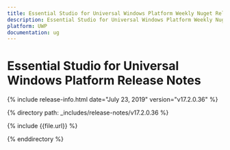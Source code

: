 ```yaml
---
title: Essential Studio for Universal Windows Platform Weekly Nuget Release Release Notes  
description: Essential Studio for Universal Windows Platform Weekly Nuget Release Release Notes  
platform: UWP
documentation: ug
---
```


# Essential Studio for Universal Windows Platform  Release Notes  

{% include release-info.html date="July 23, 2019"  version="v17.2.0.36" %} 


{% directory path: _includes/release-notes/v17.2.0.36 %}

{% include {{file.url}} %}

{% enddirectory %}